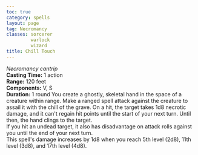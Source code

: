 ```yaml
---
toc: true
category: spells
layout: page
tag: Necromancy
classes: sorcerer
         warlock
         wizard
title: Chill Touch 
---
```

_Necromancy cantrip_  
**Casting Time:** 1 action    
**Range:** 120 feet    
**Components:** V, S   
**Duration:** 1 round 
You create a ghostly, skeletal hand in the space of a creature within range. Make a ranged spell attack against the creature to assail it with the chill of the grave. On a hit, the target takes 1d8 necrotic damage, and it can't regain hit points until the start of your next turn. Until then, the hand clings to the target.    
If you hit an undead target, it also has disadvantage on attack rolls against you until the end of your next turn.    
This spell's damage increases by 1d8 when you reach 5th level (2d8), 11th level (3d8), and 17th level (4d8). 